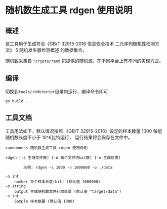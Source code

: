 # 随机数生成工具 rdgen 使用说明


## 概述

该工具用于生成符合《GB/T 32915-2016 信息安全技术 二元序列随机性检测方法》 5 随机发生器检测概述 的数据集合。

随机数采集自 `"crypto/rand` 包提供的随机源，在不同平台上有不同的实现方式。

## 编译

切换到`tools/rddetector`目录内运行，编译命令即可

```
go build .
```

## 工具文档

工具用法如下，默认情况按照 《GB/T 32915-2016》设定的样本数量 1000 每组随机数长度不小于 10^6比特运行，
运行结果将会保存在文件中。

```
randomness 随机数生成工具 rdgen 使用说明

rdgen [-s 生成文件数] [-n 每个文件内bit数] [-o 生成位置]

        示例: rdgen -s 1000 -n 1000000 -o ./data

-n int
    number 每个样本长度(bit) (默认值 1000000)
-o string
    output 生成随机数文件存放目录 (默认值 "target/data")
-s int
    Sample 样本数量 (默认值 1000)
```